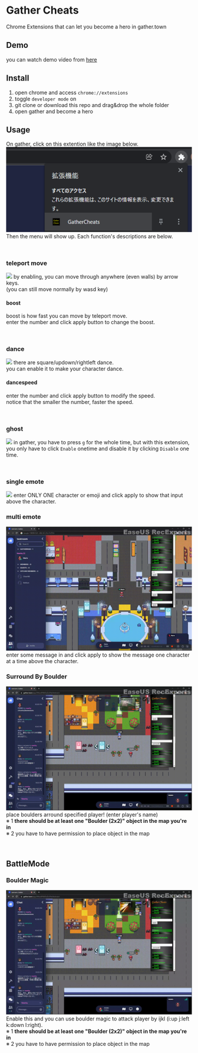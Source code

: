 # Gather Cheats
Chrome Extensions that can let you become a hero in gather.town

## Demo
you can watch demo video from [here](src/GatherCheatsDemo.mp4)

## Install
1. open chrome and access `chrome://extensions`
2. toggle `developer mode` on
3. git clone or download this repo and drag&drop the whole folder
4. open gather and become a hero


## Usage
On gather, click on this extention like the image below.  
![](src/1.png)  
Then the menu will show up. Each function's descriptions are below.

<br/>

### teleport move
![](src/sample1.gif)
by enabling, you can move through anywhere (even walls) by arrow keys.  
(you can still move normally by wasd key)

#### boost
boost is how fast you can move by teleport move.  
enter the number and click apply button to change the boost.

<br/>

### dance
![](src/sample2.gif)
there are square/updown/rightleft dance.  
you can enable it to make your character dance.  

#### dancespeed
enter the number and click apply button to modify the speed.  
notice that the smaller the number, faster the speed.

<br/>

### ghost
![](src/sample3.gif)
in gather, you have to press `g` for the whole time, but with this extension,
you only have to click `Enable` onetime and disable it by clicking `Disable` one time.

<br/>

### single emote
![](src/sample4.gif)
enter ONLY ONE character or emoji and click apply to show that input above the character.

### multi emote
![](src/sample5.gif)
enter some message in and click apply to show the message one character at a time above the character.


### Surround By Boulder
![](src/surroundbyboulder.gif)
place boulders arround specified player! (enter player's name)  
※ 1 **there should be at least one "Boulder (2x2)" object in the map you're in**  
※ 2 you have to have permission to place object in the map


<br/>

## BattleMode

### Boulder Magic
![](src/bouldermagic.gif)
Enable this and you can use boulder magic to attack player by ijkl (i:up j:left k:down l:right).  
※ 1 **there should be at least one "Boulder (2x2)" object in the map you're in**  
※ 2 you have to have permission to place object in the map


